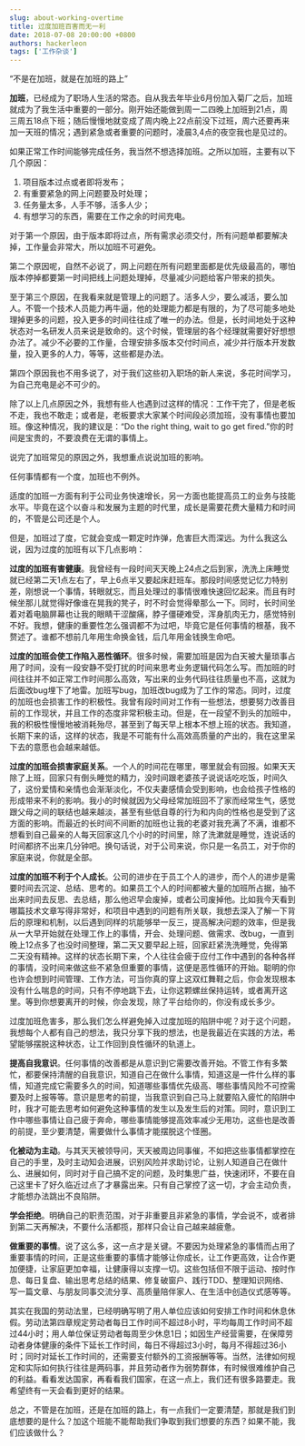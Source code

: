 ```yaml
---
slug: about-working-overtime
title: 过度加班百害而无一利
date: 2018-07-08 20:00:00 +0800
authors: hackerleon
tags: ['工作杂谈']
---
```


“不是在加班，就是在加班的路上”

**加班**，已经成为了职场人生活的常态。自从我去年毕业6月份加入菊厂之后，加班就成为了我生活中重要的一部分。刚开始还能做到周一二四晚上加班到21点，周三周五18点下班；随后慢慢地就变成了周内晚上22点前没下过班，周六还要再来加一天班的情况；遇到紧急或者重要的问题时，凌晨3,4点的夜空我也是见过的。

<!--truncate-->

如果正常工作时间能够完成任务，我当然不想选择加班。之所以加班，主要有以下几个原因：

1. 项目版本过点或者即将发布；
2. 有重要紧急的网上问题要及时处理；
3. 任务量太多，人手不够，活多人少；
4. 有想学习的东西，需要在工作之余的时间充电。

对于第一个原因，由于版本即将过点，所有需求必须交付，所有问题单都要解决掉，工作量会非常大，所以加班不可避免。

第二个原因呢，自然不必说了，网上问题在所有问题里面都是优先级最高的，哪怕版本停掉都要第一时间把线上问题处理掉，尽量减少问题给客户带来的损失。

至于第三个原因，在我看来就是管理上的问题了。活多人少，要么减活，要么加人。不管一个技术人员能力再牛逼，他的处理能力都是有限的，为了尽可能多地处理掉更多的问题，投入更多的时间往往成了唯一的办法。但是，长时间地处于这种状态对一名研发人员来说是致命的。这个时候，管理层的各个经理就需要好好想想办法了。减少不必要的工作量，合理安排多版本交付时间点，减少并行版本开发数量，投入更多的人力，等等，这些都是办法。

第四个原因我也不用多说了，对于我们这些初入职场的新人来说，多花时间学习，为自己充电是必不可少的。

除了以上几点原因之外，我想有些人也遇到过这样的情况：工作干完了，但是老板不走，我也不敢走；或者是，老板要求大家某个时间段必须加班，没有事情也要加班。像这种情况，我的建议是：“Do the right thing, wait to go get fired.”你的时间是宝贵的，不要浪费在无谓的事情上。

说完了加班常见的原因之外，我想重点说说加班的影响。

任何事情都有一个度，加班也不例外。

适度的加班一方面有利于公司业务快速增长，另一方面也能提高员工的业务与技能水平。毕竟在这个以奋斗和发展为主题的时代里，成长是需要花费大量精力和时间的，不管是公司还是个人。

但是，加班过了度，它就会变成一颗定时炸弹，危害巨大而深远。为什么我这么说，因为过度的加班有以下几点影响：

**过度的加班有害健康**。我曾经有一段时间天天晚上24点之后到家，洗洗上床睡觉就已经第二天1点左右了，早上6点半又要起床赶班车。那段时间感觉记忆力特别差，刚想说一个事情，转眼就忘，而且处理过的事情很难快速回忆起来。而且有时候坐那儿就觉得好像谁在晃我的凳子，时不时会觉得晕那么一下。同时，长时间坐着对着电脑屏幕也让我的眼睛干涩酸痛，脖子僵硬难受，浑身肌肉无力，感觉特别不好。我想，健康的重要性怎么强调都不为过吧，毕竟它是任何事情的根基，我不赘述了。谁都不想前几年用生命换金钱，后几年用金钱换生命吧。

**过度的加班会使工作陷入恶性循环**。很多时候，需要加班是因为白天被大量琐事占用了时间，没有一段安静不受打扰的时间来思考业务逻辑代码怎么写。而加班的时间往往并不如正常工作时间那么高效，写出来的业务代码往往质量也不高，这就为后面改bug埋下了地雷。加班写bug，加班改bug成为了工作的常态。同时，过度的加班也会损害工作的积极性。我曾有段时间对工作有一些想法，想要努力改善目前的工作现状，并且工作的态度非常积极主动。但是，在一段望不到头的加班中，我的积极性慢慢地被消耗殆尽，甚至到了每天早上根本不想上班的状态。我知道，长期下来的话，这样的状态，我是不可能有什么高效高质量的产出的，我在这里呆下去的意愿也会越来越低。

**过度的加班会损害家庭关系**。一个人的时间花在哪里，哪里就会有回报。如果天天除了上班，回家只有倒头睡觉的精力，没时间跟老婆孩子说说话吃吃饭，时间久了，这份爱情和亲情也会渐渐淡化，不仅夫妻感情会受到影响，也会给孩子性格的形成带来不利的影响。我小的时候就因为父母经常加班回不了家而经常生气，感觉跟父母之间的联结也越来越淡，甚至有些低自尊的行为和内向的性格也是受到了这方面的影响。而最近的长时间不间断的加班也让我的老婆对我充满了不满，谁都不想看到自己最亲的人每天回家这几个小时的时间里，除了洗漱就是睡觉，连说话的时间都挤不出来几分钟吧。换句话说，对于公司来说，你只是一名员工，对于你的家庭来说，你就是全部。

**过度的加班不利于个人成长**。公司的进步在于员工个人的进步，而个人的进步是需要时间去沉淀、总结、思考的。如果员工个人的时间都被大量的加班所占据，抽不出来时间去反思、去总结，那么他迟早会废掉，或者公司废掉他。比如我今天看到哪篇技术文章写得非常好，和项目中遇到的问题有所关联，我想去深入了解一下背后的原理和机制，以后遇到同样的坑能够举一反三，提高解决问题的效率，但是我从一大早开始就在处理工作上的事情，开会、处理问题、做需求、改bug，一直到晚上12点多了也没时间整理，第二天又要早起上班，回家赶紧洗洗睡觉，免得第二天没有精神。这样的状态长期下来，个人往往会疲于应付工作中遇到的各种各样的事情，没时间来做这些不紧急但重要的事情，这便是恶性循环的开始。聪明的你也许会想到时间管理、工作方法，可当你真的穿上这双红舞鞋之后，你会发现根本没有什么喘息的时间，只有不停地跳下去，让你这颗螺丝保持运转，或者离开这里。等到你想要离开的时候，你会发现，除了平台给你的，你没有成长多少。


过度加班危害多，那么我们怎么样避免掉入过度加班的陷阱中呢？对于这个问题，我想每个人都有自己的想法，我只分享下我的想法，也是我最近在实践的方法，希望能够摆脱这种状态，让工作回到良性循环的轨道上。

**提高自我意识**。任何事情的改善都是从意识到它需要改善开始。不管工作有多繁忙，都要保持清醒的自我意识，知道自己在做什么事情，知道这是一件什么样的事情，知道完成它需要多久的时间，知道哪些事情优先级高、哪些事情风险不可控需要及时上报等等。意识是思考的前提，当我意识到自己马上就要陷入疲忙的陷阱中时，我才可能去思考如何避免这种事情的发生以及发生后的对策。同时，意识到工作中哪些事情让自己疲于奔命，哪些事情能够提高效率减少无用功，这些也是改善的前提，至少要清楚，需要做什么事情才能摆脱这个怪圈。

**化被动为主动**。与其天天被领导问，天天被周边同事催，不如把这些事情都掌控在自己的手里，及时主动知会进展，识别风险并求助讨论，让别人知道自己在做什么、进展如何，同时对于自己搞不定的问题，及时集思广益，快速闭环，不要在自己这里卡了好久临近过点了才暴露出来。只有自己掌控了这一切，才会主动负责，才能想办法跳出不良陷阱。

**学会拒绝**。明确自己的职责范围，对于非重要且非紧急的事情，学会说不，或者排到第二天再解决，不要什么活都揽，那样只会让自己越来越疲惫。

**做重要的事情**。说了这么多，这一点才是关键。不要因为处理紧急的事情而占用了重要事情的时间，正是这些重要的事情才能够让你成长，让工作更高效，让合作更加便捷，让家庭更加幸福，让健康得以支撑一切。这些包括但不限于运动、按时作息、每日复盘、输出思考总结的结果、修复破窗户、践行TDD、整理知识网络、写一篇文章、与朋友同事交流分享、高质量陪伴家人、在生活中创造仪式感等等。


其实在我国的劳动法里，已经明确写明了用人单位应该如何安排工作时间和休息休假。劳动法第四章规定劳动者每日工作时间不超过8小时，平均每周工作时间不超过44小时；用人单位保证劳动者每周至少休息1日；如因生产经营需要，在保障劳动者身体健康的条件下延长工作时间，每日不得超过3小时，每月不得超过36小时；同时对延长工作时间的，还需要支付额外的工资报酬等等。当然，法律如何规定和实际如何执行往往是两码事，并且劳动者作为弱势群体，有时候很难维护自己的利益。看看发达国家，再看看我们国家，在这一点上，我们还有很多路要走。我希望终有一天会看到更好的结果。

总之，不管是在加班，还是在加班的路上，有一点我们一定要清楚，那就是我们到底想要的是什么？加这个班能不能帮助我们争取到我们想要的东西？如果不能，我们应该做什么？
